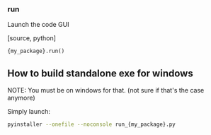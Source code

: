 ### run
Launch the code GUI

[source, python]
```python
{my_package}.run()
```

## How to build standalone exe for windows
NOTE: You must be on windows for that. (not sure if that's the case anymore)

Simply launch:
```bash
pyinstaller --onefile --noconsole run_{my_package}.py
```


